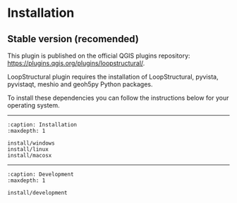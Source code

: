 # Installation

## Stable version (recomended)

This plugin is published on the official QGIS plugins repository: <https://plugins.qgis.org/plugins/loopstructural/>.

LoopStructural plugin requires the installation of LoopStructural, pyvista, pyvistaqt, meshio and geoh5py Python packages. 

To install these dependencies you can follow the instructions below for your operating system.

----

```{toctree}
:caption: Installation
:maxdepth: 1

install/windows
install/linux
install/macosx
```

---
```{toctree}
:caption: Development
:maxdepth: 1

install/development
```
